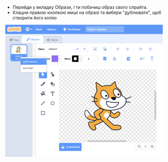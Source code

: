 - Перейди у вкладку Образи, і ти побачиш образ свого спрайта.
- Клацни правою кнопкою миші на образі та вибери "дублювати", щоб створити його копію

![дублювання образу](images/duplicate-costume.png)
